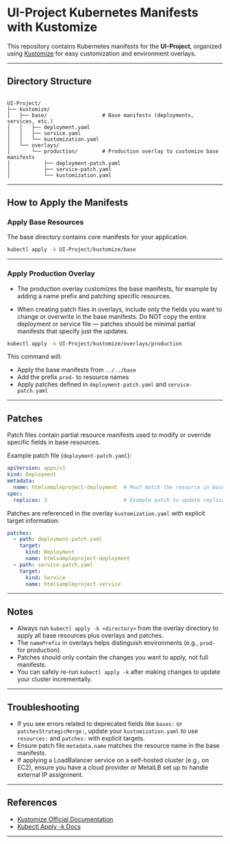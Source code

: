
# UI-Project Kubernetes Manifests with Kustomize

This repository contains Kubernetes manifests for the **UI-Project**, organized using [Kustomize](https://kustomize.io/) for easy customization and environment overlays.

---

## Directory Structure

```

UI-Project/
├── kustomize/
│   ├── base/                  # Base manifests (deployments, services, etc.)
│   │   ├── deployment.yaml
│   │   ├── service.yaml
│   │   └── kustomization.yaml
│   └── overlays/
│       └── production/        # Production overlay to customize base manifests
│           ├── deployment-patch.yaml
│           ├── service-patch.yaml
│           └── kustomization.yaml

````

---

## How to Apply the Manifests

### Apply Base Resources

The base directory contains core manifests for your application.

```bash
kubectl apply -k UI-Project/kustomize/base
````

---

### Apply Production Overlay

* The production overlay customizes the base manifests, for example by adding a name prefix and patching specific resources.


* When creating patch files in overlays, include only the fields you want to change or overwrite in the base manifests. Do NOT copy the entire deployment or service file — patches should be minimal partial manifests that specify just the updates.

```bash
kubectl apply -k UI-Project/kustomize/overlays/production
```

This command will:

* Apply the base manifests from `../../base`
* Add the prefix `prod-` to resource names
* Apply patches defined in `deployment-patch.yaml` and `service-patch.yaml`

---

## Patches

Patch files contain partial resource manifests used to modify or override specific fields in base resources.

Example patch file (`deployment-patch.yaml`):

```yaml
apiVersion: apps/v1
kind: Deployment
metadata:
  name: htmlsampleproject-deployment  # Must match the resource in base
spec:
  replicas: 3                         # Example patch to update replicas
```

Patches are referenced in the overlay `kustomization.yaml` with explicit target information:

```yaml
patches:
  - path: deployment-patch.yaml
    target:
      kind: Deployment
      name: htmlsampleproject-deployment
  - path: service-patch.yaml
    target:
      kind: Service
      name: htmlsampleproject-service
```

---

## Notes

* Always run `kubectl apply -k <directory>` from the overlay directory to apply all base resources plus overlays and patches.
* The `namePrefix` in overlays helps distinguish environments (e.g., `prod-` for production).
* Patches should only contain the changes you want to apply, not full manifests.
* You can safely re-run `kubectl apply -k` after making changes to update your cluster incrementally.

---

## Troubleshooting

* If you see errors related to deprecated fields like `bases:` or `patchesStrategicMerge:`, update your `kustomization.yaml` to use `resources:` and `patches:` with explicit targets.
* Ensure patch file `metadata.name` matches the resource name in the base manifests.
* If applying a LoadBalancer service on a self-hosted cluster (e.g., on EC2), ensure you have a cloud provider or MetalLB set up to handle external IP assignment.

---

## References

* [Kustomize Official Documentation](https://kustomize.io/)
* [Kubectl Apply -k Docs](https://kubernetes.io/docs/reference/kubectl/kustomize/)

---
